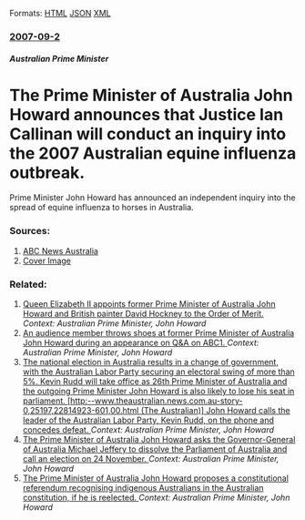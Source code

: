 
Formats: [HTML](/news/2007/09/2/the-prime-minister-of-australia-john-howard-announces-that-justice-ian-callinan-will-conduct-an-inquiry-into-the-2007-australian-equine-inf.html)  [JSON](/news/2007/09/2/the-prime-minister-of-australia-john-howard-announces-that-justice-ian-callinan-will-conduct-an-inquiry-into-the-2007-australian-equine-inf.json)  [XML](/news/2007/09/2/the-prime-minister-of-australia-john-howard-announces-that-justice-ian-callinan-will-conduct-an-inquiry-into-the-2007-australian-equine-inf.xml)  

### [2007-09-2](/news/2007/09/2/index.md)

##### Australian Prime Minister
#  The Prime Minister of Australia John Howard announces that Justice Ian Callinan will conduct an inquiry into the 2007 Australian equine influenza outbreak. 

Prime Minister John Howard has announced an independent inquiry into the spread of equine influenza to horses in Australia.


### Sources:

1. [ABC News Australia](http://www.abc.net.au/news/stories/2007/09/02/2021720.htm)
1. [Cover Image](http://www.abc.net.au/news/image/652270-1x1-700x700.jpg)

### Related:

1. [Queen Elizabeth II appoints former Prime Minister of Australia John Howard and British painter David Hockney to the Order of Merit. ](/news/2012/01/1/queen-elizabeth-ii-appoints-former-prime-minister-of-australia-john-howard-and-british-painter-david-hockney-to-the-order-of-merit.md) _Context: Australian Prime Minister, John Howard_
2. [An audience member throws shoes at former Prime Minister of Australia John Howard during an appearance on Q&A on ABC1. ](/news/2010/10/25/an-audience-member-throws-shoes-at-former-prime-minister-of-australia-john-howard-during-an-appearance-on-q-a-on-abc1.md) _Context: Australian Prime Minister, John Howard_
3. [ The national election in Australia results in a change of government, with the Australian Labor Party securing an electoral swing of more than 5%. Kevin Rudd will take office as 26th Prime Minister of Australia and the outgoing Prime Minister John Howard is also likely to lose his seat in parliament. [http:--www.theaustralian.news.com.au-story-0,25197,22814923-601,00.html (The Australian)] John Howard calls the leader of the Australian Labor Party, Kevin Rudd, on the phone and concedes defeat. ](/news/2007/11/24/the-national-election-in-australia-results-in-a-change-of-government-with-the-australian-labor-party-securing-an-electoral-swing-of-more-t.md) _Context: Australian Prime Minister, John Howard_
4. [ The Prime Minister of Australia John Howard asks the Governor-General of Australia Michael Jeffery to dissolve the Parliament of Australia and call an election on 24 November. ](/news/2007/10/14/the-prime-minister-of-australia-john-howard-asks-the-governor-general-of-australia-michael-jeffery-to-dissolve-the-parliament-of-australia.md) _Context: Australian Prime Minister, John Howard_
5. [ The Prime Minister of Australia John Howard proposes a constitutional referendum recognising indigenous Australians in the Australian constitution, if he is reelected. ](/news/2007/10/11/the-prime-minister-of-australia-john-howard-proposes-a-constitutional-referendum-recognising-indigenous-australians-in-the-australian-const.md) _Context: Australian Prime Minister, John Howard_
